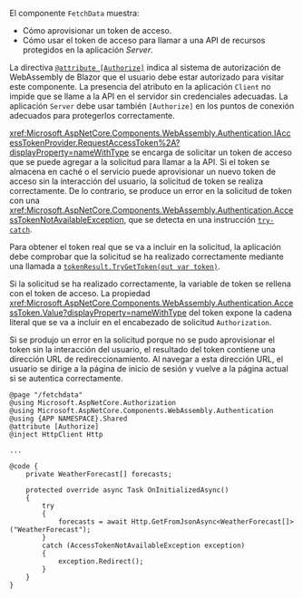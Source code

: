 El componente `FetchData` muestra:

* Cómo aprovisionar un token de acceso.
* Cómo usar el token de acceso para llamar a una API de recursos protegidos en la aplicación *Server*.

La directiva [`@attribute [Authorize]`](xref:mvc/views/razor#attribute) indica al sistema de autorización de WebAssembly de Blazor que el usuario debe estar autorizado para visitar este componente. La presencia del atributo en la aplicación `Client` no impide que se llame a la API en el servidor sin credenciales adecuadas. La aplicación `Server` debe usar también `[Authorize]` en los puntos de conexión adecuados para protegerlos correctamente.

<xref:Microsoft.AspNetCore.Components.WebAssembly.Authentication.IAccessTokenProvider.RequestAccessToken%2A?displayProperty=nameWithType> se encarga de solicitar un token de acceso que se puede agregar a la solicitud para llamar a la API. Si el token se almacena en caché o el servicio puede aprovisionar un nuevo token de acceso sin la interacción del usuario, la solicitud de token se realiza correctamente. De lo contrario, se produce un error en la solicitud de token con una <xref:Microsoft.AspNetCore.Components.WebAssembly.Authentication.AccessTokenNotAvailableException>, que se detecta en una instrucción [`try-catch`](/dotnet/csharp/language-reference/keywords/try-catch).

Para obtener el token real que se va a incluir en la solicitud, la aplicación debe comprobar que la solicitud se ha realizado correctamente mediante una llamada a [`tokenResult.TryGetToken(out var token)`](xref:Microsoft.AspNetCore.Components.WebAssembly.Authentication.AccessTokenResult.TryGetToken%2A).

Si la solicitud se ha realizado correctamente, la variable de token se rellena con el token de acceso. La propiedad <xref:Microsoft.AspNetCore.Components.WebAssembly.Authentication.AccessToken.Value?displayProperty=nameWithType> del token expone la cadena literal que se va a incluir en el encabezado de solicitud `Authorization`.

Si se produjo un error en la solicitud porque no se pudo aprovisionar el token sin la interacción del usuario, el resultado del token contiene una dirección URL de redireccionamiento. Al navegar a esta dirección URL, el usuario se dirige a la página de inicio de sesión y vuelve a la página actual si se autentica correctamente.

```razor
@page "/fetchdata"
@using Microsoft.AspNetCore.Authorization
@using Microsoft.AspNetCore.Components.WebAssembly.Authentication
@using {APP NAMESPACE}.Shared
@attribute [Authorize]
@inject HttpClient Http

...

@code {
    private WeatherForecast[] forecasts;

    protected override async Task OnInitializedAsync()
    {
        try
        {
            forecasts = await Http.GetFromJsonAsync<WeatherForecast[]>("WeatherForecast");
        }
        catch (AccessTokenNotAvailableException exception)
        {
            exception.Redirect();
        }
    }
}
```
